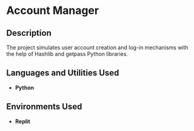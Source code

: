 <h1>Account Manager</h1>

<h2>Description</h2>
The project simulates user account creation and log-in mechanisms with the help of Hashlib and getpass Python libraries.  
<br />


<h2>Languages and Utilities Used</h2>

- <b>Python</b> 


<h2>Environments Used </h2>

- <b>Replit</b> 
